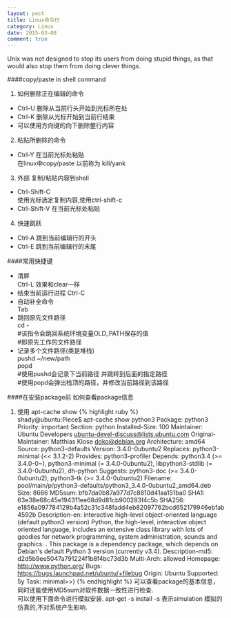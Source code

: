 ```yaml
---
layout: post
title: Linux命令行
category: Linux
date: 2015-03-08
comment: true
---
```

   <p class="intro"><span class="dropcap">U</span>nix was not designed to stop its users from doing stupid things, as that would also stop them from doing clever things.</p>

####copy/paste in shell command
1. 如何删除正在编辑的命令   
 * Ctrl-U  删除从当前行头开始到光标所在处   
 * Ctrl-K  删除从光标开始到当前行结束    
 * 可以使用方向键的向下删除整行内容   
2. 粘贴所删除的命令    
 * Ctrl-Y  在当前光标处粘贴    
  在linux中copy/paste 以前称为 kill/yank    
    
3. 外部 复制/粘贴内容到shell    
 *  Ctrl-Shift-C  
 使用光标选定复制内容,使用ctrl-shift-c    
 *  Ctrl-Shift-V  在当前光标处粘贴    
4. 快速跳跃    
 * Ctrl-A  跳到当前编辑行的开头   
 * Ctrl-E  跳到当前编辑行的末尾    

####常用快捷键   
*  清屏  
    Ctrl-L 效果和clear一样   
* 结束当前运行进程
    Ctrl-C
* 自动补全命令  
    Tab 
* 跳回原先文件路径   
  cd -    
  #该指令会跳回系统环境变量OLD\_PATH保存的值    
  #即原先工作的文件路径       
* 记录多个文件路径(类是堆栈)    
  pushd ~/new/path    
  popd    
  #使用pushd会记录下当前路径 并跳转到后面的指定路径    
  #使用popd会弹出栈顶的路径，并修改当前路径到该路径   
    

####在安装package前 如何查看package信息
1. 使用 apt-cache show <package>
{% highlight ruby %}    
    shady@ubuntu:Piece$ apt-cache show python3
    Package: python3
    Priority: important
    Section: python
    Installed-Size: 100
    Maintainer: Ubuntu Developers <ubuntu-devel-discuss@lists.ubuntu.com>
    Original-Maintainer: Matthias Klose <doko@debian.org>
    Architecture: amd64
    Source: python3-defaults
    Version: 3.4.0-0ubuntu2
    Replaces: python3-minimal (<< 3.1.2-2)
    Provides: python3-profiler
    Depends: python3.4 (>= 3.4.0-0~), python3-minimal (= 3.4.0-0ubuntu2), libpython3-stdlib (= 3.4.0-0ubuntu2), dh-python
    Suggests: python3-doc (>= 3.4.0-0ubuntu2), python3-tk (>= 3.4.0-0ubuntu2)
    Filename: pool/main/p/python3-defaults/python3_3.4.0-0ubuntu2_amd64.deb
    Size: 8666
    MD5sum: bfb7da0b87a977d7c8810d41aa151ba0
    SHA1: 63e38e68c45e194311ee68d9d81cb900283f4c5b
    SHA256: e1856a097784129b4a52c31c348fadd4eb82097762bcd652179946ebfab4592b
    Description-en: interactive high-level object-oriented language (default python3 version)
    Python, the high-level, interactive object oriented language,
    includes an extensive class library with lots of goodies for
    network programming, system administration, sounds and graphics.
    .
    This package is a dependency package, which depends on Debian's default
    Python 3 version (currently v3.4).
    Description-md5: d2d5b9ee5047a791224f1b8f4bc73d3b
    Multi-Arch: allowed
    Homepage: http://www.python.org/
    Bugs: https://bugs.launchpad.net/ubuntu/+filebug
    Origin: Ubuntu
    Supported: 5y
    Task: minimal>>)
{% endhighlight %}
可以查看package的基本信息， 同时还能使用MD5sum对软件数据一致性进行检查.    
可以使用下面命令进行模拟安装.
apt-get -s install <package>
-s 表示simulation 模拟的仿真的,不对系统产生影响.

<p style="text-indent: 50px;"></p>
<p style="text-indent: 50px;"></p>
<p style="text-indent: 50px;"></p>
<p style="text-indent: 50px;"></p>
<p style="text-indent: 50px;"></p>

